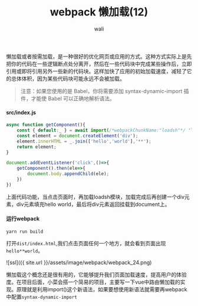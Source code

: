 ﻿---
layout: post
title: webpack 懒加载(12)
tagline: webpack教程
category: webpack      #分类
author: wali    #作者
tag: webpack     #标签
ghurl: https://github.com/walidream/webpackBase     #github url
ghurl_zip: https://github.com/walidream/webpackBase/archive/master.zip #github zip下载
comments: true
post_nav: false
group_tag: webpack4.x 教程
---

懒加载或者按需加载，是一种很好的优化网页或应用的方式。这种方式实际上是先把你的代码在一些逻辑断点处分离开，然后在一些代码块中完成某些操作后，立即引用或即将引用另外一些新的代码块。这样加快了应用的初始加载速度，减轻了它的总体体积，因为某些代码块可能永远不会被加载。

> 注意：如果您使用的是 Babel，你将需要添加 syntax-dynamic-import 插件，才能使 Babel 可以正确地解析语法。

#### src/index.js

```javascript
async function getComponent(){
    const { default:_ } = await import(/*webpackChunkName:"loadsh"*/ 'loadsh');
    const element = document.createElement('div');
    element.innerHTML = _.join(['hello','world'],'**');
    return element;
}

document.addEventListener('click',()=>{
    getComponent().then(ele=>{
        document.body.appendChild(ele);
    })
})
```

上面代码功能，当点击页面时，再加载loadsh模块，加载完成后再创建一个div元素，div元素填充hello world，最后将div元素返回挂载到document上。


#### 运行webpack

```
yarn run build
```

打开`dist/index.html`,我们点击页面任何一个地方，就会看到页面出现`hello**world`。

![ssl]({{ site.url }}/assets/image/webpack/webpack_24.png)

懒加载这个概念还是很有用的，它能够提升我们页面加载速度，提高用户的体验度。在项目后面，小菜会搭一个简易的项目，主要写一下vue中路由懒加载的实现。原理就是利用import()这个新语法，如果要想使用新语法就需要再webpack中配置`syntax-dynamic-import`






















